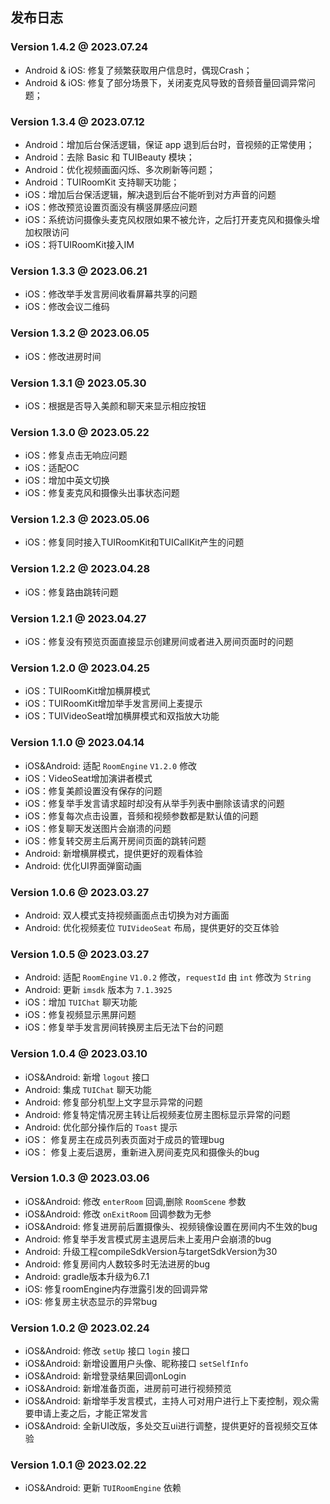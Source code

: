 ## 发布日志

### Version 1.4.2 @ 2023.07.24
- Android & iOS: 修复了频繁获取用户信息时，偶现Crash；
- Android & iOS: 修复了部分场景下，关闭麦克风导致的音频音量回调异常问题；

### Version 1.3.4 @ 2023.07.12
- Android：增加后台保活逻辑，保证 app 退到后台时，音视频的正常使用；
- Android：去除 Basic 和 TUIBeauty 模块；
- Android：优化视频画面闪烁、多次刷新等问题；
- Android：TUIRoomKit 支持聊天功能；
- iOS：增加后台保活逻辑，解决退到后台不能听到对方声音的问题
- iOS：修改预览设置页面没有横竖屏感应问题
- iOS：系统访问摄像头麦克风权限如果不被允许，之后打开麦克风和摄像头增加权限访问
- iOS：将TUIRoomKit接入IM

### Version 1.3.3 @ 2023.06.21
- iOS：修改举手发言房间收看屏幕共享的问题
- iOS：修改会议二维码

### Version 1.3.2 @ 2023.06.05
- iOS：修改进房时间

### Version 1.3.1 @ 2023.05.30
- iOS：根据是否导入美颜和聊天来显示相应按钮

### Version 1.3.0 @ 2023.05.22
- iOS：修复点击无响应问题
- iOS：适配OC
- iOS：增加中英文切换
- iOS：修复麦克风和摄像头出事状态问题

### Version 1.2.3 @ 2023.05.06
- iOS：修复同时接入TUIRoomKit和TUICallKit产生的问题

### Version 1.2.2 @ 2023.04.28
- iOS：修复路由跳转问题

### Version 1.2.1 @ 2023.04.27
- iOS：修复没有预览页面直接显示创建房间或者进入房间页面时的问题

### Version 1.2.0 @ 2023.04.25
- iOS：TUIRoomKit增加横屏模式
- iOS：TUIRoomKit增加举手发言房间上麦提示
- iOS：TUIVideoSeat增加横屏模式和双指放大功能

### Version 1.1.0 @ 2023.04.14
- iOS&Android: 适配 `RoomEngine`  `V1.2.0` 修改
- iOS：VideoSeat增加演讲者模式
- iOS：修复美颜设置没有保存的问题
- iOS：修复举手发言请求超时却没有从举手列表中删除该请求的问题
- iOS：修复每次点击设置，音频和视频参数都是默认值的问题
- iOS：修复聊天发送图片会崩溃的问题
- iOS：修复转交房主后离开房间页面的跳转问题
- Android: 新增横屏模式，提供更好的观看体验
- Android: 优化UI界面弹窗动画

### Version 1.0.6 @ 2023.03.27
- Android: 双人模式支持视频画面点击切换为对方画面
- Android: 优化视频麦位 `TUIVideoSeat` 布局，提供更好的交互体验

### Version 1.0.5 @ 2023.03.27
- Android: 适配 `RoomEngine`  `V1.0.2` 修改，`requestId` 由 `int` 修改为 `String`
- Android: 更新 `imsdk` 版本为 `7.1.3925`
- iOS：增加 `TUIChat` 聊天功能
- iOS：修复视频显示黑屏问题
- iOS：修复举手发言房间转换房主后无法下台的问题

### Version 1.0.4 @ 2023.03.10
- iOS&Android: 新增 `logout` 接口
- Android: 集成 `TUIChat` 聊天功能
- Android: 修复部分机型上文字显示异常的问题
- Android: 修复特定情况房主转让后视频麦位房主图标显示异常的问题
- Android: 优化部分操作后的 `Toast` 提示
- iOS： 修复房主在成员列表页面对于成员的管理bug
- iOS： 修复上麦后退房，重新进入房间麦克风和摄像头的bug

### Version 1.0.3 @ 2023.03.06
- iOS&Android: 修改 `enterRoom` 回调,删除 `RoomScene` 参数
- iOS&Android: 修改 `onExitRoom` 回调参数为无参
- iOS&Android: 修复进房前后置摄像头、视频镜像设置在房间内不生效的bug
- Android: 修复举手发言模式房主退房后未上麦用户会崩溃的bug
- Android: 升级工程compileSdkVersion与targetSdkVersion为30
- Android: 修复房间内人数较多时无法进房的bug
- Android: gradle版本升级为6.7.1
- iOS: 修复roomEngine内存泄露引发的回调异常
- iOS: 修复房主状态显示的异常bug

### Version 1.0.2 @ 2023.02.24
- iOS&Android: 修改 `setUp` 接口 `login` 接口
- iOS&Android: 新增设置用户头像、昵称接口 `setSelfInfo`
- iOS&Android: 新增登录结果回调onLogin
- iOS&Android: 新增准备页面，进房前可进行视频预览
- iOS&Android: 新增举手发言模式，主持人可对用户进行上下麦控制，观众需要申请上麦之后，才能正常发言
- iOS&Android: 全新UI改版，多处交互ui进行调整，提供更好的音视频交互体验

### Version 1.0.1 @ 2023.02.22
- iOS&Android: 更新 `TUIRoomEngine` 依赖
